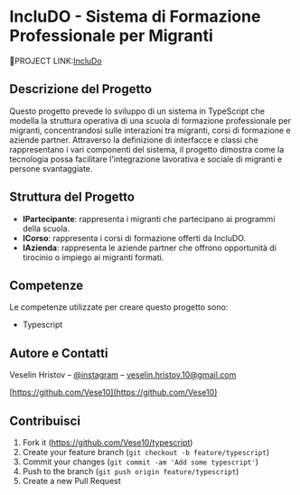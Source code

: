 # IncluDO - Sistema di Formazione Professionale per Migranti

🔗PROJECT LINK:[IncluDo](https://codepen.io/pen?template=XWLjZbQ )

## Descrizione del Progetto

Questo progetto prevede lo sviluppo di un sistema in TypeScript che modella la struttura operativa di una scuola di formazione professionale per migranti, concentrandosi sulle interazioni tra migranti, corsi di formazione e aziende partner. Attraverso la definizione di interfacce e classi che rappresentano i vari componenti del sistema, il progetto dimostra come la tecnologia possa facilitare l'integrazione lavorativa e sociale di migranti e persone svantaggiate.

## Struttura del Progetto

- **IPartecipante**: rappresenta i migranti che partecipano ai programmi della scuola.
- **ICorso**: rappresenta i corsi di formazione offerti da IncluDO.
- **IAzienda**: rappresenta le aziende partner che offrono opportunità di tirocinio o impiego ai migranti formati.

## Competenze

Le competenze utilizzate per creare questo progetto sono:
 - Typescript

 ## Autore e Contatti

Veselin Hristov – [@instagram](https://instagram.com/vese.10?igshid=OGQ5ZDc2ODk2ZA==) – veselin.hristov.10@gmail.com

[https://github.com/Vese10](https://github.com/Vese10)

## Contribuisci

1. Fork it (<https://github.com/Vese10/typescript>)
2. Create your feature branch (`git checkout -b feature/typescript`)
3. Commit your changes (`git commit -am 'Add some typescript'`)
4. Push to the branch (`git push origin feature/typescript`)
5. Create a new Pull Request